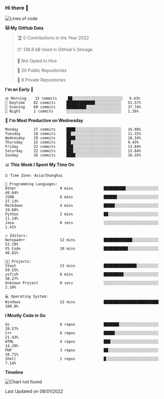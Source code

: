 ### Hi there 👋

<!--
**pinelliar/pinelliar** is a ✨ _special_ ✨ repository because its `README.md` (this file) appears on your GitHub profile.

Here are some ideas to get you started:

- 🔭 I’m currently working on ...
- 🌱 I’m currently learning ...
- 👯 I’m looking to collaborate on ...
- 🤔 I’m looking for help with ...
- 💬 Ask me about ...
- 📫 How to reach me: ...
- 😄 Pronouns: ...
- ⚡ Fun fact: ...
-->

<!--START_SECTION:waka-->
![Lines of code](https://img.shields.io/badge/From%20Hello%20World%20I%27ve%20Written-41%20Thousand%20lines%20of%20code-blue)

**🐱 My GitHub Data** 

> 🏆 0 Contributions in the Year 2022
 > 
> 📦 138.8 kB Used in GitHub's Storage 
 > 
> 🚫 Not Opted to Hire
 > 
> 📜 20 Public Repositories 
 > 
> 🔑 8 Private Repositories  
 > 
**I'm an Early 🐤** 

```text
🌞 Morning    15 commits     ██░░░░░░░░░░░░░░░░░░░░░░░   9.43% 
🌆 Daytime    82 commits     █████████████░░░░░░░░░░░░   51.57% 
🌃 Evening    60 commits     █████████░░░░░░░░░░░░░░░░   37.74% 
🌙 Night      2 commits      ░░░░░░░░░░░░░░░░░░░░░░░░░   1.26%

```
📅 **I'm Most Productive on Wednesday** 

```text
Monday       27 commits     ████░░░░░░░░░░░░░░░░░░░░░   16.98% 
Tuesday      18 commits     ██░░░░░░░░░░░░░░░░░░░░░░░   11.32% 
Wednesday    29 commits     ████░░░░░░░░░░░░░░░░░░░░░   18.24% 
Thursday     15 commits     ██░░░░░░░░░░░░░░░░░░░░░░░   9.43% 
Friday       22 commits     ███░░░░░░░░░░░░░░░░░░░░░░   13.84% 
Saturday     22 commits     ███░░░░░░░░░░░░░░░░░░░░░░   13.84% 
Sunday       26 commits     ████░░░░░░░░░░░░░░░░░░░░░   16.35%

```


📊 **This Week I Spent My Time On** 

```text
⌚︎ Time Zone: Asia/Shanghai

💬 Programming Languages: 
Other                    9 mins              ██████████░░░░░░░░░░░░░░░   40.64% 
JSON                     6 mins              ██████░░░░░░░░░░░░░░░░░░░   27.13% 
Markdown                 4 mins              █████░░░░░░░░░░░░░░░░░░░░   19.68% 
Python                   2 mins              ██░░░░░░░░░░░░░░░░░░░░░░░   11.14% 
Java                     0 secs              ░░░░░░░░░░░░░░░░░░░░░░░░░   1.41%

🔥 Editors: 
Notepad++                12 mins             █████████████░░░░░░░░░░░░   53.19% 
VS Code                  10 mins             ███████████░░░░░░░░░░░░░░   46.81%

🐱‍💻 Projects: 
Stoat                    13 mins             ███████████████░░░░░░░░░░   59.55% 
ysfish                   8 mins              █████████░░░░░░░░░░░░░░░░   38.27% 
Unknown Project          0 secs              ░░░░░░░░░░░░░░░░░░░░░░░░░   2.18%

💻 Operating System: 
Windows                  22 mins             █████████████████████████   100.0%

```

**I Mostly Code in Go** 

```text
Go                       8 repos             ███████░░░░░░░░░░░░░░░░░░   28.57% 
C++                      6 repos             █████░░░░░░░░░░░░░░░░░░░░   21.43% 
HTML                     4 repos             ███░░░░░░░░░░░░░░░░░░░░░░   14.29% 
PHP                      3 repos             ██░░░░░░░░░░░░░░░░░░░░░░░   10.71% 
Shell                    2 repos             █░░░░░░░░░░░░░░░░░░░░░░░░   7.14%

```


**Timeline**

![Chart not found](https://raw.githubusercontent.com/pinelliar/pinelliar/main/charts/bar_graph.png) 


 Last Updated on 08/01/2022
<!--END_SECTION:waka-->
